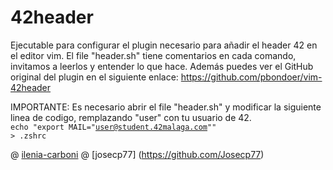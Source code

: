 # 42header
Ejecutable para configurar el plugin necesario para añadir el header 42 en el editor vim.
El file "header.sh" tiene comentarios en cada comando, invitamos a leerlos y entender lo que hace.
Además puedes ver el GitHub original del plugin en el siguiente enlace:
https://github.com/pbondoer/vim-42header

IMPORTANTE:
Es necesario abrir el file "header.sh" y modificar la siguiente linea de codigo, remplazando "user" con tu usuario de 42.<br>
<code>echo "export MAIL=\"user@student.42malaga.com\"" > .zshrc</code>

@ [ilenia-carboni](https://github.com/ilenia-carboni)
@ [josecp77] (https://github.com/Josecp77)

